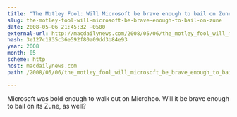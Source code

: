 ```yaml
---
title: "The Motley Fool: Will Microsoft be brave enough to bail on Zune?"
slug: the-motley-fool-will-microsoft-be-brave-enough-to-bail-on-zune
date: 2008-05-06 21:45:32 -0500
external-url: http://macdailynews.com/2008/05/06/the_motley_fool_will_microsoft_be_brave_enough_to_bail_on_zune/
hash: 3e127c1935c36e592f80a09dd3b84e93
year: 2008
month: 05
scheme: http
host: macdailynews.com
path: /2008/05/06/the_motley_fool_will_microsoft_be_brave_enough_to_bail_on_zune/

---
```


Microsoft was bold enough to walk out on Microhoo. Will it be brave enough to bail on its Zune, as well?
